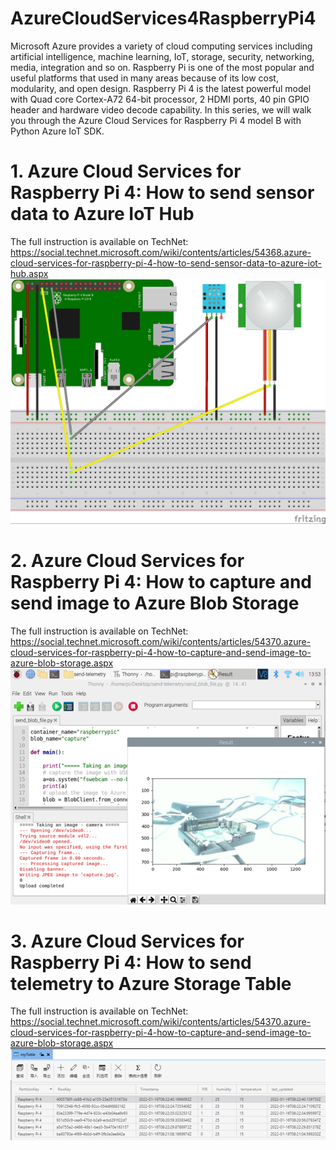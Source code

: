 # AzureCloudServices4RaspberryPi4
Microsoft Azure provides a variety of cloud computing services including artificial intelligence, machine learning, IoT, storage, security, networking, media, integration and so on. Raspberry Pi is one of the most popular and useful platforms that used in many areas because of its low cost, modularity, and open design. Raspberry Pi 4 is the latest powerful model with Quad core Cortex-A72 64-bit processor, 2 HDMI ports, 40 pin GPIO header and hardware video decode capability. In this series, we will walk you through the Azure Cloud Services for Raspberry Pi 4 model B with Python Azure IoT SDK.

# 1. Azure Cloud Services for Raspberry Pi 4: How to send sensor data to Azure IoT Hub
The full instruction is available on TechNet: https://social.technet.microsoft.com/wiki/contents/articles/54368.azure-cloud-services-for-raspberry-pi-4-how-to-send-sensor-data-to-azure-iot-hub.aspx
![image](https://github.com/shijiong/AzureCloudServices4RaspberryPi4/blob/main/1.Send_Sensor_Data_to_AzureIoTHub.jpg)

# 2. Azure Cloud Services for Raspberry Pi 4: How to capture and send image to Azure Blob Storage
The full instruction is available on TechNet: https://social.technet.microsoft.com/wiki/contents/articles/54370.azure-cloud-services-for-raspberry-pi-4-how-to-capture-and-send-image-to-azure-blob-storage.aspx
![image](https://github.com/shijiong/AzureCloudServices4RaspberryPi4/blob/main/2.CapureImage.png)

# 3. Azure Cloud Services for Raspberry Pi 4: How to send telemetry to Azure Storage Table
The full instruction is available on TechNet: https://social.technet.microsoft.com/wiki/contents/articles/54370.azure-cloud-services-for-raspberry-pi-4-how-to-capture-and-send-image-to-azure-blob-storage.aspx
![image](https://github.com/shijiong/AzureCloudServices4RaspberryPi4/blob/main/3.TableStorage.png)
